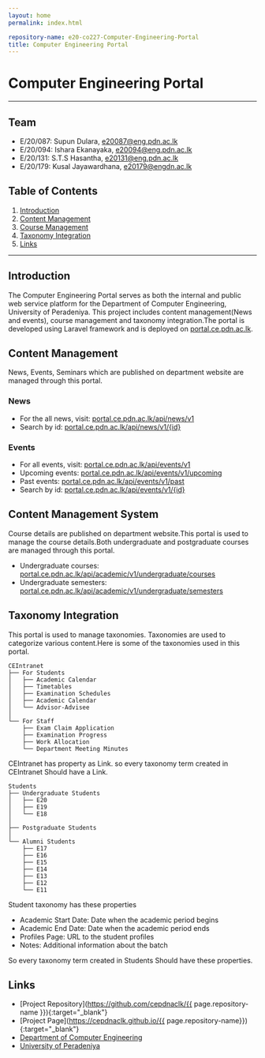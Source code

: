 ```yaml
---
layout: home
permalink: index.html

repository-name: e20-co227-Computer-Engineering-Portal
title: Computer Engineering Portal
---
```


# Computer Engineering Portal

---

## Team
-  E/20/087: Supun Dulara, [e20087@eng.pdn.ac.lk](mailto:e20087@eng.pdn.ac.lk)
-  E/20/094: Ishara Ekanayaka, [e20094@eng.pdn.ac.lk](mailto:e20094@eng.pdn.ac.lk)
-  E/20/131: S.T.S Hasantha, [e20131@eng.pdn.ac.lk](mailto:e20131@eng.pdn.ac.lk)
-  E/20/179: Kusal Jayawardhana, [e20179@engdn.ac.lk](mailto:e20179@engdn.ac.lk)

## Table of Contents
1. [Introduction](#introduction)
2. [Content Management](#content-management)
3. [Course Management](#course-management)
4. [Taxonomy Integration](#taxonomy-integration)
5. [Links](#links)

---

## Introduction

The Computer Engineering Portal serves as both the internal and public web service platform for the Department of Computer Engineering, University of Peradeniya. This project includes content management(News and events),  course management and taxonomy integration.The portal is developed using Laravel framework and is deployed on [portal.ce.pdn.ac.lk](http://portal.ce.pdn.ac.lk).

## Content Management

News, Events, Seminars which are published on department website are managed through this portal. 

### News
- For the all news, visit: [portal.ce.pdn.ac.lk/api/news/v1](http://portal.ce.pdn.ac.lk/api/news/v1)
- Search by id: [portal.ce.pdn.ac.lk/api/news/v1/{id}](http://portal.ce.pdn.ac.lk/api/news/v1/{id})

### Events
- For all events, visit: [portal.ce.pdn.ac.lk/api/events/v1](http://portal.ce.pdn.ac.lk/api/events/v1)
- Upcoming events: [portal.ce.pdn.ac.lk/api/events/v1/upcoming](http://portal.ce.pdn.ac.lk/api/events/v1/upcoming)
- Past events: [portal.ce.pdn.ac.lk/api/events/v1/past](http://portal.ce.pdn.ac.lk/api/events/v1/past)
- Search by id: [portal.ce.pdn.ac.lk/api/events/v1/{id}](http://portal.ce.pdn.ac.lk/api/events/v1/{id})

## Content Management System

Course details are published on department website.This portal is used to manage the course details.Both undergraduate and postgraduate courses are managed through this portal.

- Undergraduate courses: [portal.ce.pdn.ac.lk/api/academic/v1/undergraduate/courses](http://portal.ce.pdn.ac.lk/api/academic/v1/undergraduate/courses)
- Undergraduate semesters: [portal.ce.pdn.ac.lk/api/academic/v1/undergraduate/semesters](http://portal.ce.pdn.ac.lk/api/academic/v1/undergraduate/semesters)

## Taxonomy Integration

This portal is used to manage taxonomies. Taxonomies are used to categorize various content.Here is some of the taxonomies used in this portal.

```
CEIntranet
├── For Students
│   ├── Academic Calendar
│   ├── Timetables
│   ├── Examination Schedules
│   ├── Academic Calendar
│   └── Advisor-Advisee
│
└── For Staff
    ├── Exam Claim Application
    ├── Examination Progress
    ├── Work Allocation
    └── Department Meeting Minutes
```

CEIntranet has property as Link. so every taxonomy term created in CEIntranet Should have a Link.

```
Students
├── Undergraduate Students
│   ├── E20
│   ├── E19
│   └── E18
│
├── Postgraduate Students
│
└── Alumni Students
    ├── E17
    ├── E16
    ├── E15
    ├── E14
    ├── E13
    ├── E12
    └── E11
```

Student taxonomy has these properties

- Academic Start Date: Date when the academic period begins
- Academic End Date: Date when the academic period ends
- Profiles Page: URL to the student profiles
- Notes: Additional information about the batch

So every taxonomy term created in Students Should have these properties.

## Links

- [Project Repository](https://github.com/cepdnaclk/{{ page.repository-name }}){:target="_blank"}
- [Project Page](https://cepdnaclk.github.io/{{ page.repository-name}}){:target="_blank"}
- [Department of Computer Engineering](http://www.ce.pdn.ac.lk/)
- [University of Peradeniya](https://eng.pdn.ac.lk/)